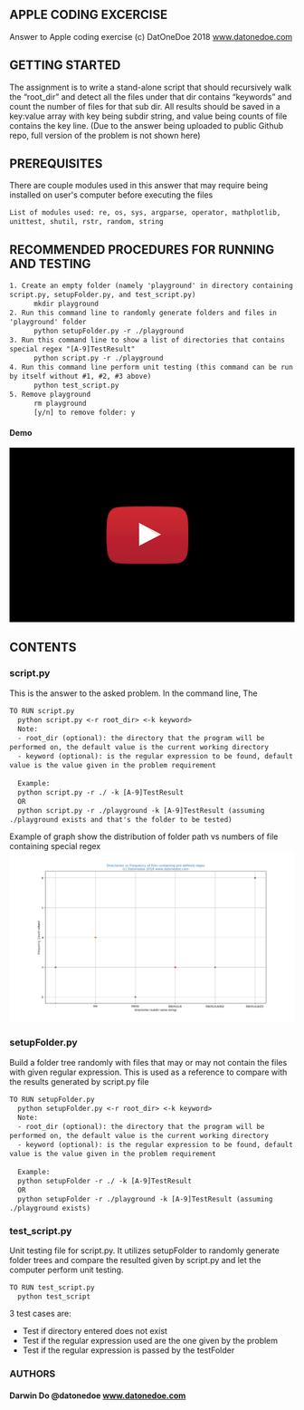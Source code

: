 ## APPLE CODING EXCERCISE

Answer to Apple coding exercise
(c) DatOneDoe 2018 www.datonedoe.com

## GETTING STARTED
The assignment is to write a stand-alone script that should recursively walk the “root_dir” and detect all the files under that dir contains “keywords” and count the number of files for that sub dir. All results should be saved in a key:value array with key being subdir string, and value being counts of file contains the key line. (Due to the answer being uploaded to public Github repo, full version of the problem is not shown here)

## PREREQUISITES
There are couple modules used in this answer that may require being installed on user's computer before executing the files
```
List of modules used: re, os, sys, argparse, operator, mathplotlib, unittest, shutil, rstr, random, string
```

## RECOMMENDED PROCEDURES FOR RUNNING AND TESTING
```
1. Create an empty folder (namely 'playground' in directory containing script.py, setupFolder.py, and test_script.py)
      mkdir playground
2. Run this command line to randomly generate folders and files in 'playground' folder
      python setupFolder.py -r ./playground
3. Run this command line to show a list of directories that contains special regex "[A-9]TestResult"
      python script.py -r ./playground
4. Run this command line perform unit testing (this command can be run by itself without #1, #2, #3 above)
      python test_script.py
5. Remove playground
      rm playground
      [y/n] to remove folder: y
```

#### Demo
[![Watch the video](https://github.com/datonedoe/1801FruityCodingChallenge/blob/master/asset/video.png)](http://youtu.be/zWi7Mx5ufzw)

## CONTENTS

### script.py
  This is the answer to the asked problem. In the command line, The

  ```
  TO RUN script.py
    python script.py <-r root_dir> <-k keyword>
    Note:
    - root_dir (optional): the directory that the program will be performed on, the default value is the current working directory
    - keyword (optional): is the regular expression to be found, default value is the value given in the problem requirement

    Example:
    python script.py -r ./ -k [A-9]TestResult
    OR
    python script.py -r ./playground -k [A-9]TestResult (assuming ./playground exists and that's the folder to be tested)
  ```
  Example of graph show the distribution of folder path vs numbers of file containing special regex
  ![alt text](https://raw.githubusercontent.com/datonedoe/1801FruityCodingChallenge/master/asset/demo.png)

### setupFolder.py
  Build a folder tree randomly with files that may or may not contain the files with given regular expression. This is used as a reference to compare with the results generated by script.py file

  ```
  TO RUN setupFolder.py
    python setupFolder.py <-r root_dir> <-k keyword>
    Note:
    - root_dir (optional): the directory that the program will be performed on, the default value is the current working directory
    - keyword (optional): is the regular expression to be found, default value is the value given in the problem requirement

    Example:
    python setupFolder -r ./ -k [A-9]TestResult
    OR
    python setupFolder -r ./playground -k [A-9]TestResult (assuming ./playground exists)
  ```

### test_script.py
  Unit testing file for script.py. It utilizes setupFolder to randomly generate folder trees and compare the resulted given by script.py and let the computer perform unit testing.
  ```
  TO RUN test_script.py
    python test_script
  ```
  3 test cases are:
  - Test if directory entered does not exist
  - Test if the regular expression used are the one given by the problem
  - Test if the regular expression is passed by the testFolder

### AUTHORS
#### Darwin Do @datonedoe www.datonedoe.com
